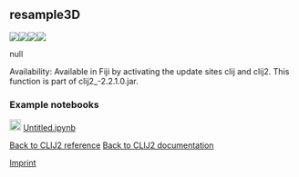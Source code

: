 ## resample3D
<img src="images/mini_empty_logo.png"/><img src="images/mini_empty_logo.png"/><img src="images/mini_empty_logo.png"/><img src="images/mini_cle_logo.png"/>

null

Availability: Available in Fiji by activating the update sites clij and clij2.
This function is part of clij2_-2.2.1.0.jar.



### Example notebooks
<a href="https://github.com/clEsperanto/pyclesperanto_prototype/tree/master/demo/transforms/Untitled.ipynb"><img src="images/language_python.png" height="20"/></a> [Untitled.ipynb](https://github.com/clEsperanto/pyclesperanto_prototype/tree/master/demo/transforms/Untitled.ipynb)  


[Back to CLIJ2 reference](https://clij.github.io/clij2-docs/reference)
[Back to CLIJ2 documentation](https://clij.github.io/clij2-docs)

[Imprint](https://clij.github.io/imprint)

